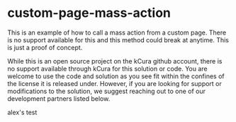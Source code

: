 # custom-page-mass-action

This is an example of how to call a mass action from a custom page.  There is no support available for this and this method could break at anytime.  This is just a proof of concept.

While this is an open source project on the kCura github account, there is no support available through kCura for this solution or code. You are welcome to use the code and solution as you see fit within the confines of the license it is released under. However, if you are looking for support or modifications to the solution, we suggest reaching out to one of our development partners listed below.

alex's test
